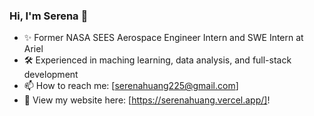 ### Hi, I'm Serena 👋

- ✨ Former NASA SEES Aerospace Engineer Intern and SWE Intern at Ariel
- 🛠️ Experienced in maching learning, data analysis, and full-stack development
- 📫 How to reach me: [serenahuang225@gmail.com]
- 🔗 View my website here: [https://serenahuang.vercel.app/]!

<!--
**serenahuang225/serenahuang225** is a ✨ _special_ ✨ repository because its `README.md` (this file) appears on your GitHub profile.

Here are some ideas to get you started:

- 🔭 I’m currently working on ...
- 🌱 I’m currently learning ...
- 👯 I’m looking to collaborate on ...
- 🤔 I’m looking for help with ...
- 💬 Ask me about ...
- 📫 How to reach me: [serenahuang225@gmail.com]
- 😄 Pronouns: ...
- ⚡ Fun fact: ...
-->
